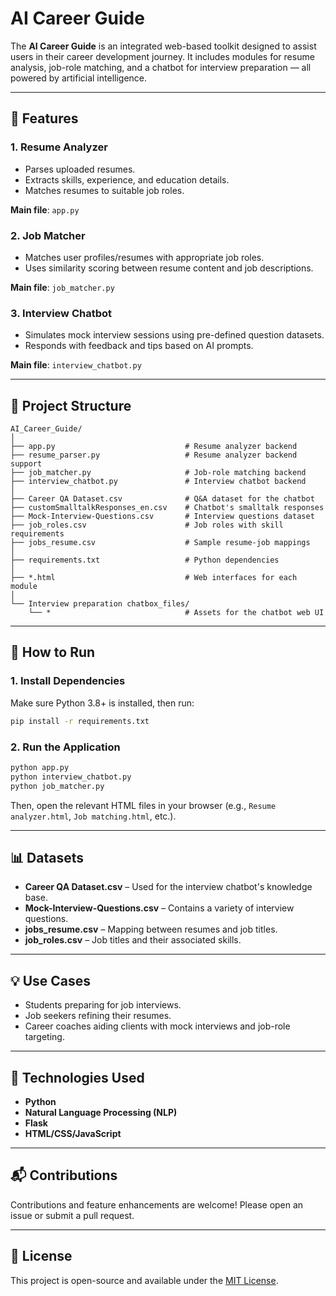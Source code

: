 # AI Career Guide

The **AI Career Guide** is an integrated web-based toolkit designed to assist users in their career development journey. It includes modules for resume analysis, job-role matching, and a chatbot for interview preparation — all powered by artificial intelligence.

---

## 🔧 Features

### 1. **Resume Analyzer**
- Parses uploaded resumes.
- Extracts skills, experience, and education details.
- Matches resumes to suitable job roles.

**Main file**: `app.py`

### 2. **Job Matcher**
- Matches user profiles/resumes with appropriate job roles.
- Uses similarity scoring between resume content and job descriptions.

**Main file**: `job_matcher.py`

### 3. **Interview Chatbot**
- Simulates mock interview sessions using pre-defined question datasets.
- Responds with feedback and tips based on AI prompts.

**Main file**: `interview_chatbot.py`

---

## 📁 Project Structure

```
AI_Career_Guide/
│
├── app.py                             # Resume analyzer backend 
├── resume_parser.py                   # Resume analyzer backend support
├── job_matcher.py                     # Job-role matching backend
├── interview_chatbot.py               # Interview chatbot backend
│
├── Career QA Dataset.csv              # Q&A dataset for the chatbot
├── customSmalltalkResponses_en.csv    # Chatbot's smalltalk responses
├── Mock-Interview-Questions.csv       # Interview questions dataset
├── job_roles.csv                      # Job roles with skill requirements
├── jobs_resume.csv                    # Sample resume-job mappings
│
├── requirements.txt                   # Python dependencies
│
├── *.html                             # Web interfaces for each module
│
└── Interview preparation chatbox_files/
    └── *                              # Assets for the chatbot web UI
```

---

## 🚀 How to Run

### 1. **Install Dependencies**
Make sure Python 3.8+ is installed, then run:
```bash
pip install -r requirements.txt
```

### 2. **Run the Application**
```bash
python app.py
python interview_chatbot.py
python job_matcher.py
```

Then, open the relevant HTML files in your browser (e.g., `Resume analyzer.html`, `Job matching.html`, etc.).

---

## 📊 Datasets

- **Career QA Dataset.csv** – Used for the interview chatbot's knowledge base.
- **Mock-Interview-Questions.csv** – Contains a variety of interview questions.
- **jobs_resume.csv** – Mapping between resumes and job titles.
- **job_roles.csv** – Job titles and their associated skills.

---

## 💡 Use Cases

- Students preparing for job interviews.
- Job seekers refining their resumes.
- Career coaches aiding clients with mock interviews and job-role targeting.

---

## 🤖 Technologies Used

- **Python**
- **Natural Language Processing (NLP)**
- **Flask**
- **HTML/CSS/JavaScript**

---

## 📬 Contributions

Contributions and feature enhancements are welcome! Please open an issue or submit a pull request.

---

## 📄 License

This project is open-source and available under the [MIT License](LICENSE).
